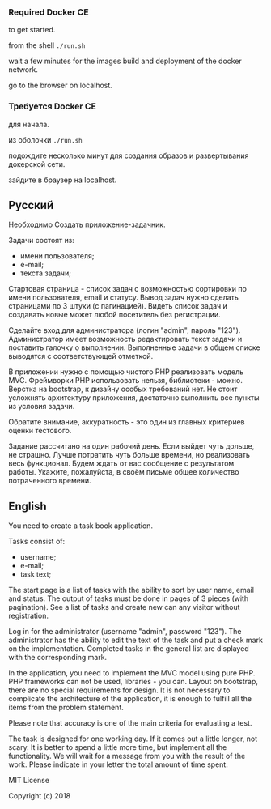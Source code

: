 ### Required Docker CE

to get started.

from the shell `./run.sh`

wait a few minutes for the images build and deployment of the docker network.

go to the browser on localhost. 

### Требуется Docker CE

для начала.

из оболочки `./run.sh`

подождите несколько минут для создания образов и развертывания докерской сети.

зайдите в браузер на localhost.

## Русский

Необходимо Создать приложение-задачник.

Задачи состоят из:
- имени пользователя;
- е-mail;
- текста задачи;

Стартовая страница - список задач с возможностью сортировки по имени пользователя, email и статусу. Вывод задач нужно сделать страницами по 3 штуки (с пагинацией). Видеть список задач и создавать новые может любой посетитель без регистрации. 

Сделайте вход для администратора (логин "admin", пароль "123"). Администратор имеет возможность редактировать текст задачи и поставить галочку о выполнении. Выполненные задачи в общем списке выводятся с соответствующей отметкой.

В приложении нужно с помощью чистого PHP реализовать модель MVC. Фреймворки PHP использовать нельзя, библиотеки - можно. Верстка на bootstrap, к дизайну особых требований нет. Не стоит усложнять архитектуру приложения, достаточно выполнить все пункты из условия задачи.

Обратите внимание, аккуратность - это один из главных критериев оценки тестового.


Задание рассчитано на один рабочий день. Если выйдет чуть дольше, не страшно. Лучше потратить чуть больше времени, но реализовать весь функционал. Будем ждать от вас сообщение с результатом работы. Укажите, пожалуйста, в своём письме общее количество потраченного времени. 


## English
You need to create a task book application.

Tasks consist of:
- username;
- e-mail;
- task text;

The start page is a list of tasks with the ability to sort by user name, email and status. The output of tasks must be done in pages of 3 pieces (with pagination). See a list of tasks and create new can any visitor without registration.

Log in for the administrator (username "admin", password "123"). The administrator has the ability to edit the text of the task and put a check mark on the implementation. Completed tasks in the general list are displayed with the corresponding mark.

In the application, you need to implement the MVC model using pure PHP. PHP frameworks can not be used, libraries - you can. Layout on bootstrap, there are no special requirements for design. It is not necessary to complicate the architecture of the application, it is enough to fulfill all the items from the problem statement.

Please note that accuracy is one of the main criteria for evaluating a test.

The task is designed for one working day. If it comes out a little longer, not scary. It is better to spend a little more time, but implement all the functionality. We will wait for a message from you with the result of the work. Please indicate in your letter the total amount of time spent.

MIT License

Copyright (c) 2018  